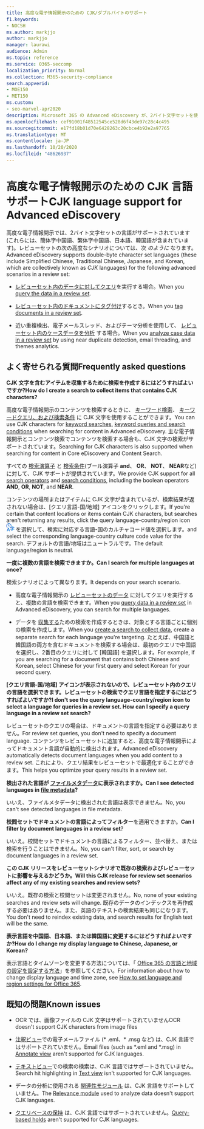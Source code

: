 ```yaml
---
title: 高度な電子情報開示のための CJK/ダブルバイトのサポート
f1.keywords:
- NOCSH
ms.author: markjjo
author: markjjo
manager: laurawi
audience: Admin
ms.topic: reference
ms.service: O365-seccomp
localization_priority: Normal
ms.collection: M365-security-compliance
search.appverid:
- MOE150
- MET150
ms.custom:
- seo-marvel-apr2020
description: Microsoft 365 の Advanced eDiscovery が、2バイト文字セットを使用する中国、日本語、および韓国語 (CJK) の言語をサポートする方法について説明します。
ms.openlocfilehash: cef91001f48512545ce528d6f43de97c28c4c495
ms.sourcegitcommit: e17fd18b01d70e6428263c20cbce4b92e2a97765
ms.translationtype: MT
ms.contentlocale: ja-JP
ms.lasthandoff: 10/20/2020
ms.locfileid: "48626937"
---
```

# <a name="cjk-language-support-for-advanced-ediscovery"></a><span data-ttu-id="ffb1b-103">高度な電子情報開示のための CJK 言語サポート</span><span class="sxs-lookup"><span data-stu-id="ffb1b-103">CJK language support for Advanced eDiscovery</span></span>

<span data-ttu-id="ffb1b-104">高度な電子情報開示では、2バイト文字セットの言語がサポートされています (これらには、簡体字中国語、繁体字中国語、日本語、韓国語が含まれています)。レビューセットの次の高度なシナリオについては、次 *のように* なります。</span><span class="sxs-lookup"><span data-stu-id="ffb1b-104">Advanced eDiscovery supports double-byte character set languages (these include Simplified Chinese, Traditional Chinese, Japanese, and Korean, which are collectively known as *CJK* languages) for the following advanced scenarios in a review set:</span></span>

- <span data-ttu-id="ffb1b-105">[レビューセット内のデータに対してクエリ](review-set-search.md)を実行する場合。</span><span class="sxs-lookup"><span data-stu-id="ffb1b-105">When you [query the data in a review set](review-set-search.md).</span></span>

- <span data-ttu-id="ffb1b-106">[レビューセット内のドキュメントにタグ付け](tagging-documents.md)するとき。</span><span class="sxs-lookup"><span data-stu-id="ffb1b-106">When you [tag documents in a review set](tagging-documents.md).</span></span>

- <span data-ttu-id="ffb1b-107">近い重複検出、電子メールスレッド、およびテーマ分析を使用して、 [レビューセット内のケースデータを分析](analyzing-data-in-review-set.md) する場合。</span><span class="sxs-lookup"><span data-stu-id="ffb1b-107">When you [analyze case data in a review set](analyzing-data-in-review-set.md) by using near duplicate detection, email threading, and themes analytics.</span></span>

## <a name="frequently-asked-questions"></a><span data-ttu-id="ffb1b-108">よく寄せられる質問</span><span class="sxs-lookup"><span data-stu-id="ffb1b-108">Frequently asked questions</span></span>

<span data-ttu-id="ffb1b-109">**CJK 文字を含むアイテムを収集するために検索を作成するにはどうすればよいですか?**</span><span class="sxs-lookup"><span data-stu-id="ffb1b-109">**How do I create a search to collect items that contains CJK characters?**</span></span>

<span data-ttu-id="ffb1b-110">高度な電子情報開示のコンテンツを検索するときに、 [キーワード検索](building-search-queries.md#keyword-searches)、 [キーワードクエリ、および検索条件](keyword-queries-and-search-conditions.md) に CJK 文字を使用することができます。</span><span class="sxs-lookup"><span data-stu-id="ffb1b-110">You can use CJK characters for [keyword searches](building-search-queries.md#keyword-searches), [keyword queries and search conditions](keyword-queries-and-search-conditions.md) when searching for content in Advanced eDiscovery.</span></span> <span data-ttu-id="ffb1b-111">主な電子情報開示とコンテンツ検索でコンテンツを検索する場合も、CJK 文字の検索がサポートされています。</span><span class="sxs-lookup"><span data-stu-id="ffb1b-111">Searching for CJK characters is also supported when searching for content in Core eDiscovery and Content Search.</span></span>

<span data-ttu-id="ffb1b-112">すべての [検索演算子](keyword-queries-and-search-conditions.md#search-operators) と [検索条件](keyword-queries-and-search-conditions.md#search-conditions)(ブール演算子 **and**、 **OR**、 **NOT**、 **NEAR**など) に対して、CJK サポートが提供されています。</span><span class="sxs-lookup"><span data-stu-id="ffb1b-112">We provide CJK support for all [search operators](keyword-queries-and-search-conditions.md#search-operators) and [search conditions](keyword-queries-and-search-conditions.md#search-conditions), including the boolean operators **AND**, **OR**, **NOT**, and **NEAR**.</span></span>

<span data-ttu-id="ffb1b-113">コンテンツの場所またはアイテムに CJK 文字が含まれているが、検索結果が返されない場合は、[クエリ言語-国/地域] アイコンをクリックします。</span><span class="sxs-lookup"><span data-stu-id="ffb1b-113">If you're certain that content locations or items contain CJK characters, but searches aren't returning any results, click the query language-country/region icon</span></span> ![クエリ言語-コンテンツ検索の国/地域アイコン](../media/8d4b60c8-e1f1-40f9-88ae-ee2a7eca0886.png) <span data-ttu-id="ffb1b-115">を選択して、検索に対応する言語-国のカルチャコード値を選択します。</span><span class="sxs-lookup"><span data-stu-id="ffb1b-115">and select the corresponding language-country culture code value for the search.</span></span> <span data-ttu-id="ffb1b-116">デフォルトの言語/地域はニュートラルです。</span><span class="sxs-lookup"><span data-stu-id="ffb1b-116">The default language/region is neutral.</span></span>

<span data-ttu-id="ffb1b-117">**一度に複数の言語を検索できますか。**</span><span class="sxs-lookup"><span data-stu-id="ffb1b-117">**Can I search for multiple languages at once?**</span></span>

<span data-ttu-id="ffb1b-118">検索シナリオによって異なります。</span><span class="sxs-lookup"><span data-stu-id="ffb1b-118">It depends on your search scenario.</span></span>

- <span data-ttu-id="ffb1b-119">高度な電子情報開示の [レビューセットのデータ](review-set-search.md) に対してクエリを実行すると、複数の言語を検索できます。</span><span class="sxs-lookup"><span data-stu-id="ffb1b-119">When you [query data in a review set](review-set-search.md) in Advanced eDiscovery, you can search for multiple languages.</span></span>

- <span data-ttu-id="ffb1b-120">データを [収集する](create-search-to-collect-data.md)ための検索を作成するときは、対象とする言語ごとに個別の検索を作成します。</span><span class="sxs-lookup"><span data-stu-id="ffb1b-120">When you [create a search to collect data](create-search-to-collect-data.md), create a separate search for each language you're targeting.</span></span> <span data-ttu-id="ffb1b-121">たとえば、中国語と韓国語の両方を含むドキュメントを検索する場合は、最初のクエリで中国語を選択し、2番目のクエリに対して [韓国語] を選択します。</span><span class="sxs-lookup"><span data-stu-id="ffb1b-121">For example, if you are searching for a document that contains both Chinese and Korean, select Chinese for your first query and select Korean for your second query.</span></span>

<span data-ttu-id="ffb1b-122">**[クエリ言語-国/地域] アイコンが表示されないので、レビューセット内のクエリの言語を選択できます。レビューセットの検索でクエリ言語を指定するにはどうすればよいですか?**</span><span class="sxs-lookup"><span data-stu-id="ffb1b-122">**I don't see the query language-country/region icon to select a language for queries in a review set. How can I specify a query language in a review set search?**</span></span>

<span data-ttu-id="ffb1b-123">レビューセットのクエリの場合は、ドキュメントの言語を指定する必要はありません。</span><span class="sxs-lookup"><span data-stu-id="ffb1b-123">For review set queries, you don't need to specify a document language.</span></span> <span data-ttu-id="ffb1b-124">コンテンツをレビューセットに追加すると、高度な電子情報開示によってドキュメント言語が自動的に検出されます。</span><span class="sxs-lookup"><span data-stu-id="ffb1b-124">Advanced eDiscovery automatically detects document languages when you add content to a review set.</span></span> <span data-ttu-id="ffb1b-125">これにより、クエリ結果をレビューセットで最適化することができます。</span><span class="sxs-lookup"><span data-stu-id="ffb1b-125">This helps you optimize your query results in a review set.</span></span>

<span data-ttu-id="ffb1b-126">**検出された言語が [ファイルメタデータ](view-documents-in-review-set.md#file-metadata)に表示されますか。**</span><span class="sxs-lookup"><span data-stu-id="ffb1b-126">**Can I see detected languages in [file metadata](view-documents-in-review-set.md#file-metadata)?**</span></span>

<span data-ttu-id="ffb1b-127">いいえ、ファイルメタデータに検出された言語は表示できません。</span><span class="sxs-lookup"><span data-stu-id="ffb1b-127">No, you can't see detected languages in file metadata.</span></span>

<span data-ttu-id="ffb1b-128">**校閲セットでドキュメントの言語によってフィルター**を適用できますか。</span><span class="sxs-lookup"><span data-stu-id="ffb1b-128">**Can I filter by document languages in a review set**?</span></span>

<span data-ttu-id="ffb1b-129">いいえ。校閲セットでドキュメントの言語によるフィルター、並べ替え、または検索を行うことはできません。</span><span class="sxs-lookup"><span data-stu-id="ffb1b-129">No, you can't filter, sort, or search by document languages in a review set.</span></span>

<span data-ttu-id="ffb1b-130">**この CJK リリースをレビューセットシナリオで既存の検索およびレビューセットに影響を与えるかどうか。**</span><span class="sxs-lookup"><span data-stu-id="ffb1b-130">**Will this CJK release for review set scenarios affect any of my existing searches and review sets?**</span></span>

<span data-ttu-id="ffb1b-131">いいえ。既存の検索と校閲セットは変更されません。</span><span class="sxs-lookup"><span data-stu-id="ffb1b-131">No, none of your existing searches and review sets will change.</span></span> <span data-ttu-id="ffb1b-132">既存のデータのインデックスを再作成する必要はありません。また、英語のテキストの検索結果も同じになります。</span><span class="sxs-lookup"><span data-stu-id="ffb1b-132">You don't need to reindex existing data, and search results for English text will be the same.</span></span>

<span data-ttu-id="ffb1b-133">**表示言語を中国語、日本語、または韓国語に変更するにはどうすればよいですか?**</span><span class="sxs-lookup"><span data-stu-id="ffb1b-133">**How do I change my display language to Chinese, Japanese, or Korean?**</span></span>

<span data-ttu-id="ffb1b-134">表示言語とタイムゾーンを変更する方法については、「 [Office 365 の言語と地域の設定を設定する方法](https://docs.microsoft.com/office365/troubleshoot/access-management/set-language-and-region)」を参照してください。</span><span class="sxs-lookup"><span data-stu-id="ffb1b-134">For information about how to change display language and time zone, see [How to set language and region settings for Office 365](https://docs.microsoft.com/office365/troubleshoot/access-management/set-language-and-region).</span></span>

## <a name="known-issues"></a><span data-ttu-id="ffb1b-135">既知の問題</span><span class="sxs-lookup"><span data-stu-id="ffb1b-135">Known issues</span></span>

- <span data-ttu-id="ffb1b-136">OCR では、画像ファイルの CJK 文字はサポートされていません</span><span class="sxs-lookup"><span data-stu-id="ffb1b-136">OCR doesn't support CJK characters from image files</span></span>

- <span data-ttu-id="ffb1b-137">[注釈ビュー](view-documents-in-review-set.md#annotate-view)での電子メールファイル (\* .eml、\* .msg など) は、CJK 言語ではサポートされていません。</span><span class="sxs-lookup"><span data-stu-id="ffb1b-137">Email files (such as \*.eml and \*.msg) in [Annotate view](view-documents-in-review-set.md#annotate-view) aren't supported for CJK languages.</span></span>

- <span data-ttu-id="ffb1b-138">[テキストビュー](view-documents-in-review-set.md#text-view)での検索の検索は、CJK 言語ではサポートされていません。</span><span class="sxs-lookup"><span data-stu-id="ffb1b-138">Search hit highlighting in [Text view](view-documents-in-review-set.md#text-view) isn't supported for CJK languages.</span></span>

- <span data-ttu-id="ffb1b-139">データの分析に使用される [関連性モジュール](using-relevance.md) は、CJK 言語をサポートしていません。</span><span class="sxs-lookup"><span data-stu-id="ffb1b-139">The [Relevance module](using-relevance.md) used to analyze data doesn't support CJK languages.</span></span>

- <span data-ttu-id="ffb1b-140">[クエリベースの保持](managing-holds.md#manage-non-custodial-holds) は、CJK 言語ではサポートされていません。</span><span class="sxs-lookup"><span data-stu-id="ffb1b-140">[Query-based holds](managing-holds.md#manage-non-custodial-holds) aren't supported for CJK languages.</span></span> 
